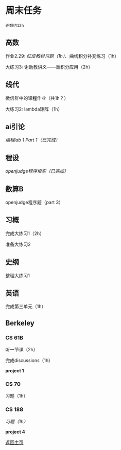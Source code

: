 # 周末任务
`还剩约12h`

## 高数
作业2.29: *红皮教材习题（1h）*、曲线积分补充练习（1h）

大练习3: 谢助教讲义——重积分应用（2h）

## 线代
微信群中的课程作业（共1h？）

大练习2: lambda矩阵（1h）

## ai引论
*编程lab 1 Part 1（已完成）*

## 程设
*openjudge程序填空（已完成）*

## 数算B
openjudge程序题（part 3）

## 习概
完成大练习1（2h）

准备大练习2

## 史纲
整理大练习1

## 英语
完成第三单元（1h）

## Berkeley

### CS 61B
听一节课（2h）

完成discussions（1h）

**project 1**

### CS 70
习题（1h）

### CS 188
*习题（1h）*

**project 4**

[返回主页](/public)